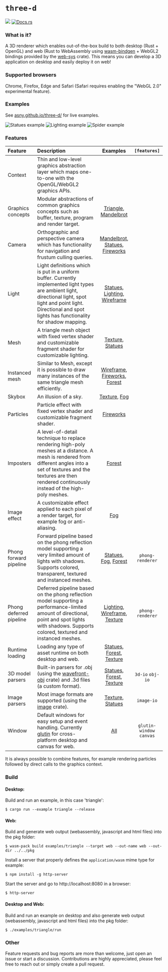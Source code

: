 # `three-d`

[![](http://meritbadge.herokuapp.com/three-d)](https://crates.io/crates/three-d)
[![Docs.rs](https://docs.rs/three-d/badge.svg)](https://docs.rs/three-d)

### What is it?

A 3D renderer which enables out-of-the-box build to both desktop (Rust + OpenGL) and web 
(Rust to WebAssembly using [wasm-bindgen](https://rustwasm.github.io/wasm-bindgen/) + WebGL2 bindings provided by the [web-sys](https://rustwasm.github.io/wasm-bindgen/api/web_sys/) crate).
This means you can develop a 3D application on desktop and easily deploy it on web!

### Supported browsers

Chrome, Firefox, Edge and Safari (Safari requires enabling the "WebGL 2.0" experimental feature).

### Examples

See [asny.github.io/three-d/](https://asny.github.io/three-d/) for live examples.

![Statues example](https://asny.github.io/three-d/statues.png)
![Lighting example](https://asny.github.io/three-d/lighting.png)
![Spider example](https://asny.github.io/three-d/spider.png)

### Features

Feature | Description | Examples | `[features]`
:--- |:---| :---: | :---:
Context | Thin and low-level graphics abstraction layer which maps one-to-one with the OpenGL/WebGL2 graphics APIs. |  |
Graphics concepts | Modular abstractions of common graphics concepts such as buffer, texture, program and render target. | [Triangle](https://github.com/asny/three-d/tree/master/examples/triangle/main.rs), [Mandelbrot](https://github.com/asny/three-d/tree/master/examples/mandelbrot/main.rs)
Camera | Orthographic and perspective camera which has functionality for navigation and frustum culling queries.  | [Mandelbrot](https://github.com/asny/three-d/tree/master/examples/mandelbrot/main.rs), [Statues](https://github.com/asny/three-d/tree/master/examples/statues/main.rs), [Fireworks](https://github.com/asny/three-d/tree/master/examples/fireworks/main.rs)
Light | Light definitions which is put in a uniform buffer. Currently implemented light types are ambient light, directional light, spot light and point light. Directional and spot lights has functionality for shadow mapping. | [Statues](https://github.com/asny/three-d/tree/master/examples/statues/main.rs), [Lighting](https://github.com/asny/three-d/tree/master/examples/lighting/main.rs), [Wireframe](https://github.com/asny/three-d/tree/master/examples/wireframe/main.rs)
Mesh | A triangle mesh object with fixed vertex shader and customizable fragment shader for customizable lighting. | [Texture](https://github.com/asny/three-d/tree/master/examples/texture/main.rs), [Statues](https://github.com/asny/three-d/tree/master/examples/statues/main.rs)
Instanced mesh | Similar to Mesh, except it is possible to draw many instances of the same triangle mesh efficiently. | [Wireframe](https://github.com/asny/three-d/tree/master/examples/wireframe/main.rs), [Fireworks](https://github.com/asny/three-d/tree/master/examples/fireworks/main.rs), [Forest](https://github.com/asny/three-d/tree/master/examples/forest/main.rs)
Skybox | An illusion of a sky. | [Texture](https://github.com/asny/three-d/tree/master/examples/texture/main.rs), [Fog](https://github.com/asny/three-d/tree/master/examples/fog/main.rs)
Particles | Particle effect with fixed vertex shader and customizable fragment shader. | [Fireworks](https://github.com/asny/three-d/tree/master/examples/fireworks/main.rs)
Imposters | A level-of-detail technique to replace rendering high-poly meshes at a distance. A mesh is rendered from different angles into a set of textures and the textures are then rendered continuously instead of the high-poly meshes. | [Forest](https://github.com/asny/three-d/tree/master/examples/forest/main.rs)
Image effect | A customizable effect applied to each pixel of a render target, for example fog or anti-aliasing. | [Fog](https://github.com/asny/three-d/tree/master/examples/fog/main.rs)
Phong forward pipeline | Forward pipeline based on the phong reflection model supporting a very limited amount of lights with shadows. Supports colored, transparent, textured and instanced meshes. | [Statues](https://github.com/asny/three-d/tree/master/examples/statues/main.rs), [Fog](https://github.com/asny/three-d/tree/master/examples/fog/main.rs), [Forest](https://github.com/asny/three-d/tree/master/examples/forest/main.rs) | `phong-renderer`
Phong deferred pipeline | Deferred pipeline based on the phong reflection model supporting a performance-limited amount of directional, point and spot lights with shadows. Supports colored, textured and instanced meshes. | [Lighting](https://github.com/asny/three-d/tree/master/examples/lighting/main.rs), [Wireframe](https://github.com/asny/three-d/tree/master/examples/wireframe/main.rs), [Texture](https://github.com/asny/three-d/tree/master/examples/texture/main.rs) | `phong-renderer`
Runtime loading | Loading any type of asset runtime on both desktop and web. | [Statues](https://github.com/asny/three-d/tree/master/examples/statues/main.rs), [Forest](https://github.com/asny/three-d/tree/master/examples/forest/main.rs), [Texture](https://github.com/asny/three-d/tree/master/examples/texture/main.rs)
3D model parsers | Built-in parsers for .obj (using the [wavefront-obj](https://crates.io/crates/wavefront_obj/main.rs) crate) and .3d files (a custom format). | [Statues](https://github.com/asny/three-d/tree/master/examples/statues/main.rs), [Forest](https://github.com/asny/three-d/tree/master/examples/forest/main.rs), [Texture](https://github.com/asny/three-d/tree/master/examples/texture/main.rs) | `3d-io` `obj-io`
Image parsers | Most image formats are supported (using the [image](https://crates.io/crates/image/main.rs) crate). | [Texture](https://github.com/asny/three-d/tree/master/examples/texture/main.rs), [Statues](https://github.com/asny/three-d/tree/master/examples/statues/main.rs) | `image-io`
Window | Default windows for easy setup and event handling. Currently [glutin](https://crates.io/crates/glutin/main.rs) for cross-platform desktop and canvas for web. | [All](https://github.com/asny/three-d/tree/master/examples/) | `glutin-window` `canvas` 

It is always possible to combine features, for example rendering particles followed by direct calls to the graphics context.

### Build

#### Desktop: 
Build and run an example, in this case 'triangle':
```console
$ cargo run --example triangle --release
``` 
#### Web: 
Build and generate web output (webassembly, javascript and html files) into the pkg folder:
```console
$ wasm-pack build examples/triangle --target web --out-name web --out-dir ../../pkg
``` 
Install a server that properly defines the `application/wasm` mime type for example:
```console
$ npm install -g http-server
``` 
Start the server and go to http://localhost:8080 in a browser:
```console
$ http-server
``` 

#### Desktop and Web: 
Build and run an example on desktop and also generate web output (webassembly, javascript and html files) into the pkg folder:
```console
$ ./examples/triangle/run 
``` 

### Other
Feature requests and bug reports are more than welcome, just open an issue or start a discussion. Contributions are highly appreciated, please feel free to reach out or simply create a pull request.